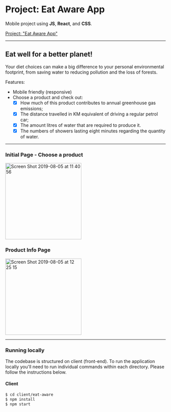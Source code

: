# Project: Eat Aware App

Mobile project using **JS**, **React**, and **CSS**.  </br>

<a href="https://eat-aware.herokuapp.com/" target="_blank">Project: "Eat Aware App"</a>

---
## Eat well for a better planet!

Your diet choices can make a big difference to your personal environmental footprint, from saving water to reducing pollution and the loss of forests.

Features:

- Mobile friendly (responsive)
- Choose a product and check out:
    - [x] How much of this product contributes to annual greenhouse gas emissions;
    - [x] The distance travelled in KM equivalent of driving a regular petrol car;
    - [x] The amount litres of water that are required to produce it.
    - [x] The numbers of showers lasting eight minutes regarding the quantity of water.

---

### Initial Page - Choose a product
<img width="239" alt="Screen Shot 2019-08-05 at 11 40 56" src="https://user-images.githubusercontent.com/33978352/62434231-27512300-b77b-11e9-9768-4e3ed7af8184.png">

### Product Info Page
<img width="239" alt="Screen Shot 2019-08-05 at 12 25 15" src="https://user-images.githubusercontent.com/33978352/62434581-28368480-b77c-11e9-8c57-ee567dd91a0f.png">

---

### Running locally

The codebase is structured on client (front-end). To run the application locally you'll need to run individual commands within each directory. Please follow the instructions below.

#### Client

```sh
$ cd client/eat-aware
$ npm install
$ npm start
```
